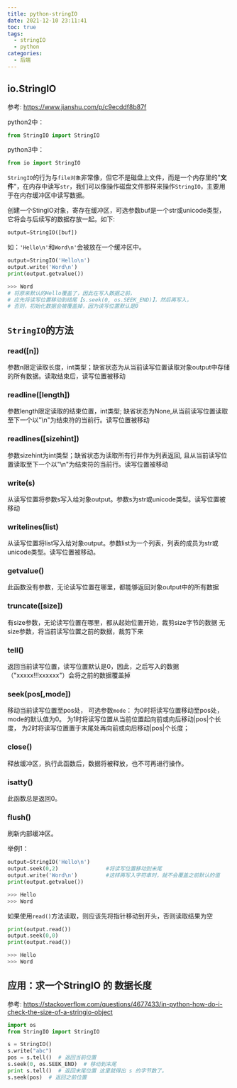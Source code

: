 ```yaml
---
title: python-stringIO
date: 2021-12-10 23:11:41
toc: true
tags:
  - stringIO
  - python
categories:
  - 后端
---
```


## io.StringIO

参考: <https://www.jianshu.com/p/c9ecddf8b87f>

python2中：

```python
from StringIO import StringIO
```

python3中：

```python
from io import StringIO
```

`StringIO`的行为与`file对象`非常像，但它不是磁盘上文件，而是一个内存里的"**文件**"，在内存中读写`str`，我们可以像操作磁盘文件那样来操作`StringIO`，主要用于在内存缓冲区中读写数据。

创建一个StingIO对象，寄存在缓冲区，可选参数buf是一个str或unicode类型，它将会与后续写的数据存放一起。如下:

```python
output=StringIO([buf])
```

如：`'Hello\n'`和`Word\n'`会被放在一个缓冲区中。

```python
output=StringIO('Hello\n')
output.write('Word\n')
print(output.getvalue())

>>> Word
# 将原来默认的Hello覆盖了，因此在写入数据之前，
# 应先将读写位置移动到结尾【s.seek(0, os.SEEK_END)】，然后再写入，
# 否则，初始化数据会被覆盖掉，因为读写位置默认是0
```

## `StringIO`的方法

### read([n])

参数n限定读取长度，int类型；缺省状态为从当前读写位置读取对象output中存储的所有数据。读取结束后，读写位置被移动

### readline([length])

参数length限定读取的结束位置，int类型; 缺省状态为None,从当前读写位置读取至下一个以"\n"为结束符的当前行。读写位置被移动

### readlines([sizehint])

参数sizehint为int类型；缺省状态为读取所有行并作为列表返回, 且从当前读写位置读取至下一个以"\n"为结束符的当前行。读写位置被移动

### write(s)

从读写位置将参数s写入给对象output。参数s为str或unicode类型。读写位置被移动

### writelines(list)

从读写位置将list写入给对象output。参数list为一个列表，列表的成员为str或unicode类型。读写位置被移动。

### getvalue()

此函数没有参数，无论读写位置在哪里，都能够返回对象output中的所有数据

### truncate([size])

有size参数，无论读写位置在哪里，都从起始位置开始，裁剪size字节的数据
无size参数，将当前读写位置之前的数据，裁剪下来

### tell()

返回当前读写位置，读写位置默认是0，因此，之后写入的数据（"xxxxx!!!xxxxxx"）会将之前的数据覆盖掉  

### seek(pos[,mode])

移动当前读写位置至pos处，
可选参数`mode`：
为0时将读写位置移动至pos处，mode的默认值为0。
为1时将读写位置从当前位置起向前或向后移动|pos|个长度，
为2时将读写位置置于末尾处再向前或向后移动|pos|个长度；

### close()

释放缓冲区，执行此函数后，数据将被释放，也不可再进行操作。

### isatty()

此函数总是返回0。

### flush()

刷新内部缓冲区。

举例1：

```python
output=StringIO('Hello\n')
output.seek(0,2)               #将读写位置移动到末尾
output.write('Word\n')         #这样再写入字符串时，就不会覆盖之前默认的值
print(output.getvalue())       

>>> Hello
>>> Word
```

如果使用`read()`方法读取，则应该先将指针移动到开头，否则读取结果为空

```python
print(output.read())
output.seek(0,0)
print(output.read())

>>> Hello
>>> Word
```

## 应用：求一个StringIO 的 数据长度

参考: <https://stackoverflow.com/questions/4677433/in-python-how-do-i-check-the-size-of-a-stringio-object>

```python
import os
from StringIO import StringIO

s = StringIO()
s.write("abc")
pos = s.tell()  # 返回当前位置
s.seek(0, os.SEEK_END)  # 移动到末尾
print s.tell()  # 返回末尾位置 这里就得出 s 的字节数了。
s.seek(pos)  # 返回之前位置 
```
